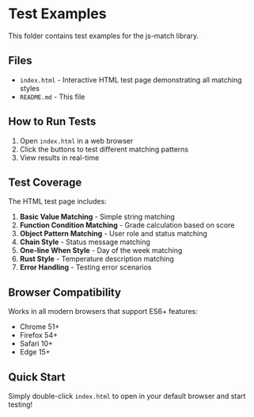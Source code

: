 # Test Examples

This folder contains test examples for the js-match library.

## Files

- `index.html` - Interactive HTML test page demonstrating all matching styles
- `README.md` - This file

## How to Run Tests

1. Open `index.html` in a web browser
2. Click the buttons to test different matching patterns
3. View results in real-time

## Test Coverage

The HTML test page includes:

1. **Basic Value Matching** - Simple string matching
2. **Function Condition Matching** - Grade calculation based on score
3. **Object Pattern Matching** - User role and status matching
4. **Chain Style** - Status message matching
5. **One-line When Style** - Day of the week matching
6. **Rust Style** - Temperature description matching
7. **Error Handling** - Testing error scenarios

## Browser Compatibility

Works in all modern browsers that support ES6+ features:
- Chrome 51+
- Firefox 54+
- Safari 10+
- Edge 15+

## Quick Start

Simply double-click `index.html` to open in your default browser and start testing! 